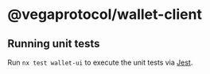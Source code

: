 # @vegaprotocol/wallet-client

## Running unit tests

Run `nx test wallet-ui` to execute the unit tests via [Jest](https://jestjs.io).
